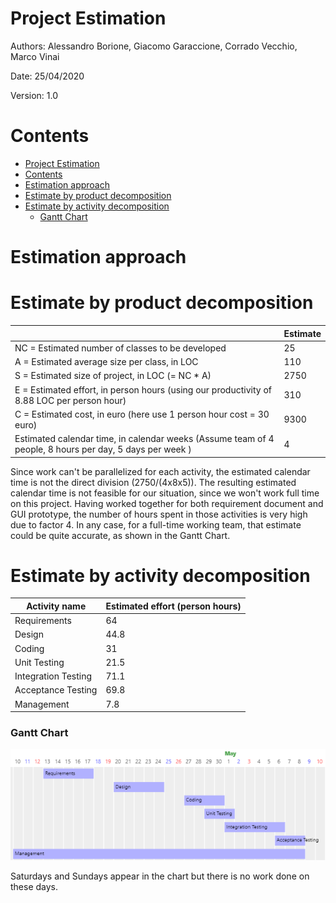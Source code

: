 # Project Estimation  

Authors: Alessandro Borione, Giacomo Garaccione, Corrado Vecchio, Marco Vinai

Date: 25/04/2020

Version: 1.0

# Contents



- [Project Estimation](#project-estimation)
- [Contents](#contents)
- [Estimation approach](#estimation-approach)
- [Estimate by product decomposition](#estimate-by-product-decomposition)
- [Estimate by activity decomposition](#estimate-by-activity-decomposition)
    - [Gantt Chart](#gantt-chart)
    


# Estimation approach


# Estimate by product decomposition


|                                                                                                         | Estimate |
| ------------------------------------------------------------------------------------------------------- | -------- |
| NC =  Estimated number of classes to be developed                                                       | 25       |
| A = Estimated average size per class, in LOC                                                            | 110      |
| S = Estimated size of project, in LOC (= NC * A)                                                        | 2750     |
| E = Estimated effort, in person hours (using our productivity of 8.88 LOC per person hour)              | 310      |
| C = Estimated cost, in euro (here use 1 person hour cost = 30 euro)                                     | 9300     |
| Estimated calendar time, in calendar weeks (Assume team of 4 people, 8 hours per day, 5 days per week ) | 4        |

Since work can't be parallelized for each activity, the estimated calendar time is not the direct division (2750/(4x8x5)).
The resulting estimated calendar time is not feasible for our situation, since we won't work full time on this project. Having worked together for both requirement document and GUI prototype, the number of hours spent in those activities is very high due to factor 4.
In any case, for a full-time working team, that estimate could be quite accurate, as shown in the Gantt Chart.

# Estimate by activity decomposition


| Activity name       | Estimated effort (person hours) |
| ------------------- | ------------------------------- |
| Requirements        | 64                              |
| Design              | 44.8                            |
| Coding              | 31                              |
| Unit Testing        | 21.5                            |
| Integration Testing | 71.1                            |
| Acceptance Testing  | 69.8                            |
| Management          | 7.8                             |



### Gantt Chart

![](Images/gantt_new.png)

Saturdays and Sundays appear in the chart but there is no work done on these days.